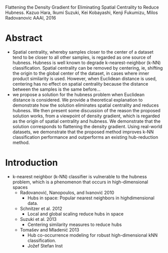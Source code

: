 Flattening the Density Gradient for Eliminating Spatial Centrality
  to Reduce Hubness.
Kazuo Hara, Ikumi Suzuki, Kei Kobayashi, Kenji Fukumizu, Milos Radovanovic
AAAI, 2016

# Abstract 

* Spatial centrality, whereby samples closer to the center of a dataset tend to
  be closer to all other samples, is regarded as one source of hubness. Hubness
  is well known to degrade k-nearest-neighbor (k-NN) classification. Spatial
  centrality can be removed by centering, ie, shifting the origin to the global
  center of the dataset, in cases where inner product similarity is used.
  However, when Euclidean distance is used, centering has no effect on spatial
  centrality because the distance between the samples is the same before... 
* we propose a solution for the hubness problem when Euclidean distance is
  considered. We provide a theoretical explanation to demonstrate how the
  solution eliminates spatial centrality and reduces hubness. We then present
  some discussion of the reason the proposed solution works, from a viewpoint
  of density gradient, which is regarded as the origin of spatial centrality
  and hubness. We demonstrate that the solution corresponds to flattening the
  density gradient. Using real-world datasets, we demonstrate that the proposed
  method improves k-NN classification performance and outperforms an existing
  hub-reduction method.

# Introduction

* k-nearest neighbor (k-NN) classifier is vulnerable to the hubness problem,
  which is a phenomenon that occurs in high-dimensional spaces 
  * Radovanović, Nanopoulos, and Ivanović 2010
    * Hubs in space: Popular nearest neighbors in highdimensional data.
  * Schnitzer et al. 2012
    * Local and global scaling reduce hubs in space
  * Suzuki et al. 2013
    * Centering similarity measures to reduce hubs
  * Tomašev and Mladenić 2013
    * Hub co-occurrence modeling 
      for robust high-dimensional kNN classification.
    * Jožef Stefan Inst
